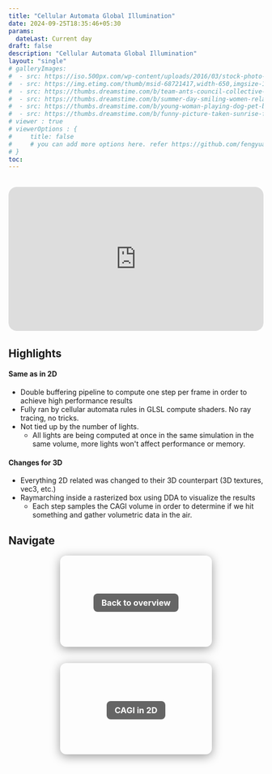 ```yaml
---
title: "Cellular Automata Global Illumination"
date: 2024-09-25T18:35:46+05:30
params:
  dateLast: Current day
draft: false
description: "Cellular Automata Global Illumination"
layout: "single"
# galleryImages:
#  - src: https://iso.500px.com/wp-content/uploads/2016/03/stock-photo-142984111-1500x1000.jpg
#  - src: https://img.etimg.com/thumb/msid-68721417,width-650,imgsize-1016106,,resizemode-4,quality-100/nature1_gettyimages.jpg
#  - src: https://thumbs.dreamstime.com/b/team-ants-council-collective-decision-work-17037482.jpg
#  - src: https://thumbs.dreamstime.com/b/summer-day-smiling-women-relax-wearing-red-dress-fashion-standing-wooden-bridge-over-sea-blue-sky-background-summer-107411998.jpg
#  - src: https://thumbs.dreamstime.com/b/young-woman-playing-dog-pet-beach-sunrise-sunset-girl-dog-having-fun-seasid-seaside-cute-neglected-stay-66480218.jpg
#  - src: https://thumbs.dreamstime.com/b/funny-picture-taken-sunrise-frozen-lake-perspective-rider-retro-bicycle-sunrise-personal-211066044.jpg 
# viewer : true
# viewerOptions : {
#     title: false
#     # you can add more options here. refer https://github.com/fengyuanchen/viewerjs?tab=readme-ov-file#options
# }
toc: 
---
```


<div style="position: relative; padding-top: 56.25%; /* 16:9 ratio */ height: 0; overflow: hidden; border-radius: 1rem; margin: 2rem auto;">
  <iframe
    src="https://www.youtube.com/embed/_Vm_Wg44h88"
    frameborder="0"
    allow="accelerometer; autoplay; clipboard-write; encrypted-media; gyroscope; picture-in-picture"
    allowfullscreen
    style="position: absolute; top: 0; left: 0; width: 100%; height: 100%; border-radius: 1rem;">
  </iframe>
</div>

## Highlights

#### Same as in 2D
- Double buffering pipeline to compute one step per frame in order to achieve high performance results
- Fully ran by cellular automata rules in GLSL compute shaders. No ray tracing, no tricks.
- Not tied up by the number of lights.
  - All lights are being computed at once in the same simulation in the same volume, more lights won't affect performance or memory.

#### Changes for 3D
- Everything 2D related was changed to their 3D counterpart (3D textures, vec3, etc.)
- Raymarching inside a rasterized box using DDA to visualize the results
  - Each step samples the CAGI volume in order to determine if we hit something and gather volumetric data in the air.


## Navigate

<div style="display: flex; flex-wrap: wrap; gap: 2rem; justify-content: center; align-items: center; margin-top: 1rem;">



  <a href="/cagi/" style="text-decoration: none;">
    <div style="width: 300px; height: 180px; background-image: url('/images/projects/cagi/cagi.png'); background-size: cover; background-position: center; border-radius: 12px; box-shadow: 0 4px 20px rgba(0,0,0,0.4); display: flex; align-items: center; justify-content: center;">
      <center><h3 style="color: white; background: rgba(0, 0, 0, 0.6); padding: 0.5rem 1rem; border-radius: 8px;">Back to overview</h3></center>
    </div>
  </a>

  <a href="/cagi-3d/" style="text-decoration: none;">
    <div style="width: 300px; height: 180px; background-image: url('/images/projects/cagi/cagi-2d.png'); background-size: cover; background-position: center; border-radius: 12px; box-shadow: 0 4px 20px rgba(0,0,0,0.4); display: flex; align-items: center; justify-content: center;">
      <center><h3 style="color: white; background: rgba(0, 0, 0, 0.6); padding: 0.5rem 1rem; border-radius: 8px;">CAGI in 2D</h3></center>
    </div>
  </a>

</div>


